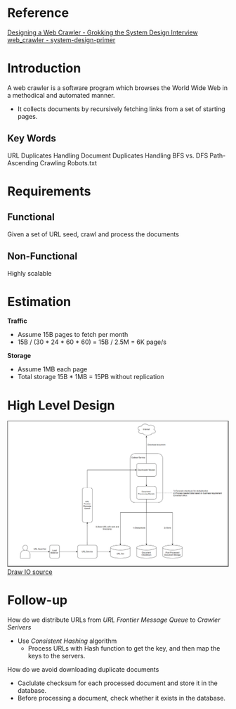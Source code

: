 # Reference
[Designing a Web Crawler - Grokking the System Design Interview](https://www.educative.io/courses/grokking-the-system-design-interview/NE5LpPrWrKv)
[web_crawler - system-design-primer](https://github.com/donnemartin/system-design-primer/tree/master/solutions/system_design/web_crawler)

# Introduction
A web crawler is a software program which browses the World Wide Web in a methodical and automated manner.
 - It collects documents by recursively fetching links from a set of starting pages.

## Key Words
URL Duplicates Handling
Document Duplicates Handling
BFS vs. DFS
Path-Ascending Crawling
Robots.txt

# Requirements
## **Functional**
Given a set of URL seed, crawl and process the documents

## **Non-Functional**
Highly scalable


# Estimation
**Traffic**
* Assume 15B pages to fetch per month
* 15B / (30 * 24 * 60 * 60) = 15B / 2.5M = 6K page/s

 **Storage**
* Assume 1MB each page
* Total storage 15B * 1MB = 15PB without replication

# High Level Design
![crawler](https://raw.githubusercontent.com/lambda826/My-Notebook/master/08%20System%20Design/02%20System%20Design%20Demos/resource/crawler.png)
[Draw IO source](https://app.diagrams.net/#G1OHJKoBAQphtncRhJpp6ddwQFIVCf93BZ)


# Follow-up
How do we distribute URLs from *URL Frontier Message Queue* to *Crawler Serivers*
 - Use *Consistent Hashing* algorithm
	 - Process URLs with Hash function to get the key, and then map the keys to the servers.

How do we avoid downloading duplicate documents
 - Caclulate checksum for each processed document and store it in the database.
 - Before processing a document, check whether it exists in the database.


<!--stackedit_data:
eyJoaXN0b3J5IjpbLTE4NDc0MDc0NzIsLTQyMTk0MjM2NiwxNz
k1MjYxOTA0LDE3NDIwNjgwOSwtMTc4NzMxOTEzLC0xNDM2OTY3
NDQ1LDcyNDE4MzEyOCwxNzU4NjA0NzYsNzIyNzYxODcwLC03NT
E4MjY1MjksLTQ1NTE5NzI2Myw5NzMzMTQwNDVdfQ==
-->